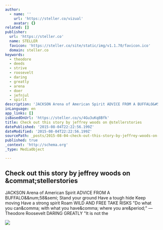 ```yaml
---
author:
  - name: ''
    url: 'https://steller.co/vizual'
    avatar: {}
related: []
publisher:
  url: 'https://steller.co'
  name: STELLER
  favicon: 'https://steller.co/site/static/img/v1.1.70/favicon.ico'
  domain: steller.co
keywords:
  - theodore
  - deeds
  - strive
  - roosevelt
  - daring
  - greatly
  - arena
  - doer
  - jefnjul
  - spirit
description: 'JACKSON Arena of American Spirit ADVICE FROM A BUFFALO&#58; Stand your ground Have a tough hide Keep moving Have a strong spirit Roam WILD AND FREE TAKE RISKS "Do what you can, with what you have, where you are." ― Theodore Roosevelt DARING GREATLY "It is not the'
inLanguage: en
app_links: []
isBasedOnUrl: 'https://steller.co/s/4Gu3uKq8Bfk'
title: Check out this story by jeffrey woods on @stellerstories
datePublished: '2015-08-04T22:22:56.199Z'
dateModified: '2015-08-04T22:22:56.199Z'
sourcePath: _posts/2015-08-04-check-out-this-story-by-jeffrey-woods-on-stellerstories.md
published: true
_context: 'http://schema.org'
_type: MediaObject

---
```

<article style=""><h1>Check out this story by jeffrey woods on &amp;commat;stellerstories</h1><p>JACKSON Arena of American Spirit ADVICE FROM A BUFFALO&amp;&amp;num;58&amp;semi; Stand your ground Have a tough hide Keep moving Have a strong spirit Roam WILD AND FREE TAKE RISKS "Do what you can&amp;comma; with what you have&amp;comma; where you are&amp;period;" ― Theodore Roosevelt DARING GREATLY "It is not the</p><img src="https://steller.co/stories/479798352708371572/cover?size=640x960" /></article>